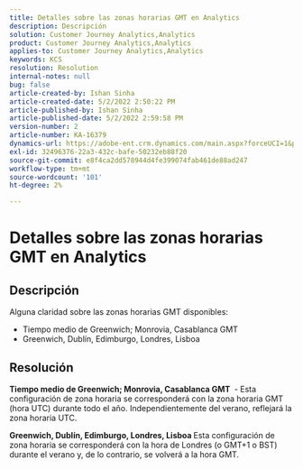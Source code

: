 ```yaml
---
title: Detalles sobre las zonas horarias GMT en Analytics
description: Descripción
solution: Customer Journey Analytics,Analytics
product: Customer Journey Analytics,Analytics
applies-to: Customer Journey Analytics,Analytics
keywords: KCS
resolution: Resolution
internal-notes: null
bug: false
article-created-by: Ishan Sinha
article-created-date: 5/2/2022 2:50:22 PM
article-published-by: Ishan Sinha
article-published-date: 5/2/2022 2:59:58 PM
version-number: 2
article-number: KA-16379
dynamics-url: https://adobe-ent.crm.dynamics.com/main.aspx?forceUCI=1&pagetype=entityrecord&etn=knowledgearticle&id=06b43830-27ca-ec11-a7b5-6045bd00dca1
exl-id: 32496376-22a3-432c-bafe-50232eb88f20
source-git-commit: e8f4ca2dd578944d4fe399074fab461de88ad247
workflow-type: tm+mt
source-wordcount: '101'
ht-degree: 2%

---
```


# Detalles sobre las zonas horarias GMT en Analytics

## Descripción


Alguna claridad sobre las zonas horarias GMT disponibles:

- Tiempo medio de Greenwich; Monrovia, Casablanca GMT
- Greenwich, Dublín, Edimburgo, Londres, Lisboa



## Resolución


<b>Tiempo medio de Greenwich; Monrovia, Casablanca GMT </b> - Esta configuración de zona horaria se corresponderá con la zona horaria GMT (hora UTC) durante todo el año. Independientemente del verano, reflejará la zona horaria UTC.

<b>Greenwich, Dublín, Edimburgo, Londres, Lisboa </b>Esta configuración de zona horaria se corresponderá con la hora de Londres (o GMT+1 o BST) durante el verano y, de lo contrario, se volverá a la hora GMT.
